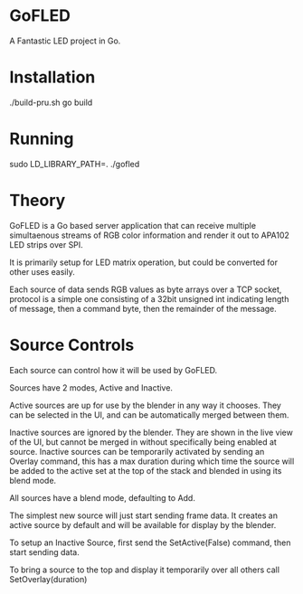GoFLED
======

A Fantastic LED project in Go.

Installation
============

./build-pru.sh
go build

Running
=======
sudo LD_LIBRARY_PATH=. ./gofled

Theory
======
GoFLED is a Go based server application that can receive multiple simultaenous streams of RGB color information and render it out to APA102 LED strips over SPI.

It is primarily setup for LED matrix operation, but could be converted for other uses easily.

Each source of data sends RGB values as byte arrays over a TCP socket, protocol is a simple one consisting of a 32bit unsigned int indicating length of message, then a command byte, then the remainder of the message.

Source Controls
===============
Each source can control how it will be used by GoFLED.

Sources have 2 modes, Active and Inactive.

Active sources are up for use by the blender in any way it chooses. They can be selected in the UI, and can be automatically merged between them.

Inactive sources are ignored by the blender. They are shown in the live view of the UI, but cannot be merged in without specifically being enabled at source.
Inactive sources can be temporarily activated by sending an Overlay command, this has a max duration during which time the source will be added to the active set at the top of the stack and blended in using its blend mode.

All sources have a blend mode, defaulting to Add.

The simplest new source will just start sending frame data. It creates an active source by default and will be available for display by the blender.

To setup an Inactive Source, first send the SetActive(False) command, then start sending data.

To bring a source to the top and display it temporarily over all others call SetOverlay(duration)

